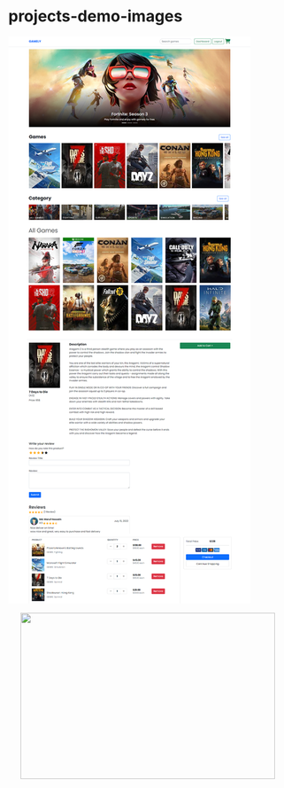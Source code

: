 # projects-demo-images


![Thumbnail](https://github.com/mickeymaruf/projects-demo-images/blob/main/gamely/gamely.png)


<p align="center">
  <img width="460" height="300" src="http://www.fillmurray.com/460/300">
</p>
